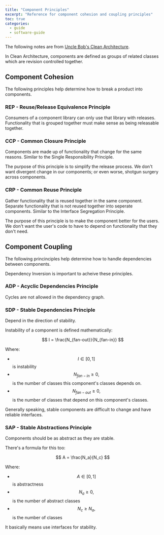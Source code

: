 ```yaml
---
title: "Component Principles"
excerpt: "Reference for component cohesion and coupling principles"
toc: true
categories:
  - guide
  - software-guide
---
```


The following notes are from [Uncle Bob's Clean Architecture](https://www.goodreads.com/book/show/18043011-clean-architecture).

In Clean Architecture, components are defined as groups of related classes which are revision controlled together.

## Component Cohesion

The following principles help determine how to break a product into components.

### REP - Reuse/Release Equivalence Principle

Consumers of a component library can only use that library with releases. Functionality that is grouped together must make sense as being releasable together.

### CCP - Common Closure Principle

Components are made up of functionality that change for the same reasons.  Similar to the Single Responsibility Principle. 

The purpose of this principle is to simplify the release process. We don't want divergent change in our components; or even worse, shotgun surgery across components.

### CRP - Common Reuse Principle

Gather functionality that is reused together in the same component. Separate functionality that is not reused together into seperate components. Similar to the Interface Segregation Principle.

The purpose of this principle is to make the component better for the users. We don't want the user's code to have to depend on functionality that they don't need.

## Component Coupling

The following princinciples help determine how to handle dependencies between components. 

Dependency Inversion is important to acheive these principles.

### ADP - Acyclic Dependencies Principle

Cycles are not allowed in the dependency graph.

### SDP - Stable Dependencies Principle

Depend in the direction of stability.

Instability of a component is defined mathematically:

$$ I = \frac{N_{fan-out}}{N_{fan-in}} $$

Where:
* $$ I \in [0, 1] $$ is instability
* $$ N_{fan-in} \ge 0, $$ is the number of classes this component's classes depends on.
* $$ N_{fan-out} \ge 0, $$ is the number of classes that depend on this component's classes.

Generally speaking, stable components are difficult to change and have reliable interfaces.

### SAP - Stable Abstractions Principle

Components should be as abstract as they are stable.

There's a formula for this too:

$$ A = \frac{N_a}{N_c} $$

Where:
* $$ A \in [0, 1] $$ is abstractness
* $$ N_a \ge 0, $$ is the number of abstract classes
* $$ N_c \ge N_a, $$ is the number of classes

It basically means use interfaces for stability.

